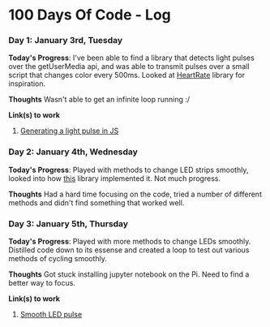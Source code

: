 # 100 Days Of Code - Log

### Day 1: January 3rd, Tuesday

**Today's Progress**: I've been able to find a library that detects light pulses over the getUserMedia api, and was able to transmit pulses over a small script that changes color every 500ms. Looked at [HeartRate](https://github.com/gfwilliams/HeartRate) library for inspiration.

**Thoughts** Wasn't able to get an infinite loop running :/

**Link(s) to work**
1. [Generating a light pulse in JS](https://codepen.io/anon/pen/ggYyQa)


### Day 2: January 4th, Wednesday

**Today's Progress**: Played with methods to change LED strips smoothly, looked into how [this](https://github.com/apexskier/ledDriver) library implemented it. Not much progress.

**Thoughts** Had a hard time focusing on the code, tried a number of different methods and didn't find something that worked well.

### Day 3: January 5th, Thursday

**Today's Progress**: Played with more methods to change LEDs smoothly. Distilled code down to its essense and created a loop to test out various methods of cycling smoothly. 

**Thoughts** Got stuck installing jupyter notebook on the Pi. Need to find a better way to focus.

**Link(s) to work**
1. [Smooth LED pulse](https://gist.github.com/sasha42/ff25bb59b50adf03359bb1d3265d8d78)
